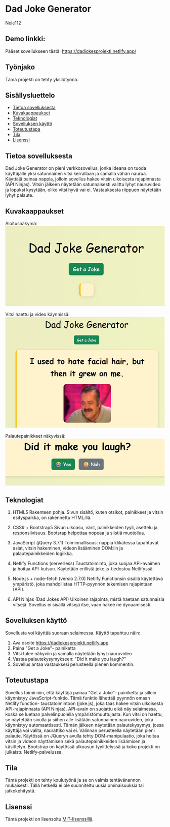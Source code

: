 # Dad Joke Generator
Nele112

## Demo linkki:
Pääset sovellukseen tästä: https://dadjokesprojekti.netlify.app/

## Työnjako
Tämä projekti on tehty yksilötyönä.

## Sisällysluettelo

- [Tietoa sovelluksesta](#tietoa-sovelluksesta)
- [Kuvakaappaukset](#kuvakaappaukset)
- [Teknologiat](#teknologiat)
- [Sovelluksen käyttö](#sovelluksen-kaytto)
- [Toteutustapa](#toteutustapa)
- [Tila](#tila)
- [Lisenssi](#lisenssi)

## Tietoa sovelluksesta
Dad Joke Generator on pieni verkkosovellus, jonka ideana on tuoda käyttäjälle yksi satunnainen vitsi kerrallaan ja samalla vähän naurua.
Käyttäjä painaa nappia, jolloin sovellus hakee vitsin ulkoisesta rajapinnasta (API Ninjas). Vitsin jälkeen näytetään satunnaisesti valittu lyhyt nauruvideo ja lopuksi kysytään, oliko vitsi hyvä vai ei. Vastauksesta riippuen näytetään lyhyt palaute.

## Kuvakaappaukset

Aloitusnäkymä:
![Aloitus](images/aloitus.jpeg)

Vitsi haettu ja video käynnissä:
![Vitsi ja video](images/vitsi%20ja%20video.jpeg)

Palautepainikkeet näkyvissä:
![Palaute](images/palaute.jpeg)

## Teknologiat

1. HTML5
Rakenteen pohja. Sivun sisältö, kuten otsikot, painikkeet ja vitsin esityspaikka, on rakennettu HTML:llä.

2. CSS# + Bootstrap5
Sivun ulkoasu, värit, painikkeiden tyyli, asettelu ja responsiivisuus. Bootsrap helpottaa nopeaa ja siistiä muotoilua.

3. JavaScript (jQuery 3.7.1)
Toiminnallisuus: nappia klikatessa tapahtuvat asiat, vitsin hakeminen, videon lisääminen DOM:iin ja palautepainikkeiden logiikka.

4. Netlify Functions (serverless)
Taustatoiminto, joka suojaa API-avaimen ja hoitaa API-kutsun. Käytetään erillistä joke.js-tiedostoa Netlifyssä.

5. Node.js + node-fetch (versio 2.7.0)
Netlify Functionsin sisällä käytettävä ympäristö, joka mahdollistaa HTTP-pyynnön tekemisen rajapintaan (API).

6. API Ninjas (Dad Jokes API)
Ulkoinen rajapinta, mistä haetaan satunnaisia vitsejä. Sovellus ei sisällä vitsejä itse, vaan hakee ne dynaamisesti.

## Sovelluksen käyttö
Sovellusta voi käyttää suoraan selaimessa. Käyttö tapahtuu näin:
1. Ava osoite https://dadjokesprojekti.netlify.app
2. Paina "Get a Joke"- painiketta
3. Vitsi tulee näkyviin ja samalla näytetään lyhyt nauruvideo
4. Vastaa palautekysymykseen: "Did it make you laugh?"
5. Sovellus antaa vastauksesi perusteella pienen kommentin.

## Toteutustapa
Sovellus toimii niin, että käyttäjä painaa "Get a Joke"- painiketta ja silloin käynnistyy JavaScript-funktio. Tämä funktio lähettää pyynnön omaan Netlify function- taustatoimintoon (joke.js), joka taas hakee vitsin ulkoisesta API-rajapinnasta (API Ninjas). API-avain on suojattu eikä näy selaimessa, koska se luetaan palvelinpuolella ympäristömuuttujasta.
Kun vitsi on haettu, se näytetään sivulla ja siihen alle lisätään satunnainen nauruvideo, joka käynnistyy automaattisesti. Tämän jälkeen näytetään palautekysymys, jossa käyttäjä voi valita, naurattiko vai ei. Valinnan perusteella näytetään pieni palaute.
Käytössä on JQueryn avulla tehty DOM-manipulaatio, joka hoitaa vitsin ja videon näyttämisen sekä palautepainikkeiden lisäämisen ja käsittelyn. Bootstrap on käytössä ulkoasun tyylittelyssä ja koko projekti on julkaistu Netlify-palvelussa.

## Tila
Tämä projekti on tehty koulutyönä ja se on valmis tehtävänannon mukaisesti. 
Tällä hetkellä ei ole suunniteltu uusia ominaisuuksia tai jatkokehitystä.

## Lisenssi
Tämä projekti on lisensoitu [MIT-lisenssillä](LICENSE).